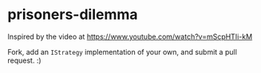 # prisoners-dilemma

Inspired by the video at https://www.youtube.com/watch?v=mScpHTIi-kM

Fork, add an `IStrategy` implementation of your own, and submit a pull request. :)